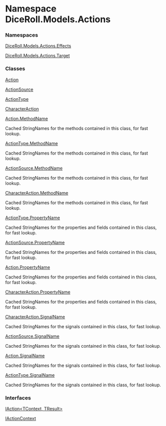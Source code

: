 # <a id="DiceRoll_Models_Actions"></a> Namespace DiceRoll.Models.Actions

### Namespaces

 [DiceRoll.Models.Actions.Effects](DiceRoll.Models.Actions.Effects.md)

 [DiceRoll.Models.Actions.Target](DiceRoll.Models.Actions.Target.md)

### Classes

 [Action](DiceRoll.Models.Actions.Action.md)

 [ActionSource](DiceRoll.Models.Actions.ActionSource.md)

 [ActionType](DiceRoll.Models.Actions.ActionType.md)

 [CharacterAction](DiceRoll.Models.Actions.CharacterAction.md)

 [Action.MethodName](DiceRoll.Models.Actions.Action.MethodName.md)

Cached StringNames for the methods contained in this class, for fast lookup.

 [ActionType.MethodName](DiceRoll.Models.Actions.ActionType.MethodName.md)

Cached StringNames for the methods contained in this class, for fast lookup.

 [ActionSource.MethodName](DiceRoll.Models.Actions.ActionSource.MethodName.md)

Cached StringNames for the methods contained in this class, for fast lookup.

 [CharacterAction.MethodName](DiceRoll.Models.Actions.CharacterAction.MethodName.md)

Cached StringNames for the methods contained in this class, for fast lookup.

 [ActionType.PropertyName](DiceRoll.Models.Actions.ActionType.PropertyName.md)

Cached StringNames for the properties and fields contained in this class, for fast lookup.

 [ActionSource.PropertyName](DiceRoll.Models.Actions.ActionSource.PropertyName.md)

Cached StringNames for the properties and fields contained in this class, for fast lookup.

 [Action.PropertyName](DiceRoll.Models.Actions.Action.PropertyName.md)

Cached StringNames for the properties and fields contained in this class, for fast lookup.

 [CharacterAction.PropertyName](DiceRoll.Models.Actions.CharacterAction.PropertyName.md)

Cached StringNames for the properties and fields contained in this class, for fast lookup.

 [CharacterAction.SignalName](DiceRoll.Models.Actions.CharacterAction.SignalName.md)

Cached StringNames for the signals contained in this class, for fast lookup.

 [ActionSource.SignalName](DiceRoll.Models.Actions.ActionSource.SignalName.md)

Cached StringNames for the signals contained in this class, for fast lookup.

 [Action.SignalName](DiceRoll.Models.Actions.Action.SignalName.md)

Cached StringNames for the signals contained in this class, for fast lookup.

 [ActionType.SignalName](DiceRoll.Models.Actions.ActionType.SignalName.md)

Cached StringNames for the signals contained in this class, for fast lookup.

### Interfaces

 [IAction<TContext, TResult\>](DiceRoll.Models.Actions.IAction\-2.md)

 [IActionContext](DiceRoll.Models.Actions.IActionContext.md)

